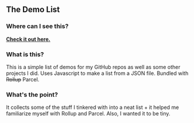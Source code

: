 ## The Demo List

### Where can I see this?

**[Check it out here.](https://rowrawer.com/)**

### What is this?

This is a simple list of demos for my GitHub repos as well as some other projects I did. Uses Javascript to make a list from a JSON file. Bundled with ~~Rollup~~ Parcel.

### What's the point?

It collects some of the stuff I tinkered with into a neat list + it helped me familiarize myself with Rollup and Parcel. Also, I wanted it to be tiny.
